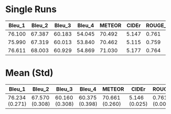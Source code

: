 # Single Runs

|    Bleu_1     |    Bleu_2     |    Bleu_3     |    Bleu_4     |    METEOR     |     CIDEr     |    ROUGE_L    |
|---------------|---------------|---------------|---------------|---------------|---------------|---------------|
|    76.100     |    67.387     |    60.183     |    54.045     |    70.492     |     5.147     |     0.761     |
|    75.990     |    67.319     |    60.013     |    53.840     |    70.462     |     5.115     |     0.759     |
|    76.611     |    68.003     |    60.929     |    54.869     |    71.030     |     5.177     |     0.764     |

# Mean (Std)

|    Bleu_1     |    Bleu_2     |    Bleu_3     |    Bleu_4     |    METEOR |     CIDEr     |    ROUGE_L  |
|---------------|---------------|---------------|---------------|---------------|---------------|---------------|
| 76.234 (0.271) | 67.570 (0.308) | 60.160 (0.308) | 60.375 (0.398) | 70.661 (0.260) | 5.146 (0.025) | 0.761 (0.002) |

